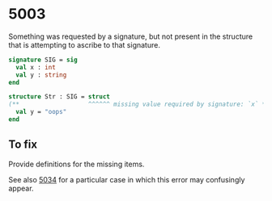 # 5003

Something was requested by a signature, but not present in the structure that is attempting to ascribe to that signature.

```sml
signature SIG = sig
  val x : int
  val y : string
end

structure Str : SIG = struct
(**                   ^^^^^^ missing value required by signature: `x` *)
  val y = "oops"
end
```

## To fix

Provide definitions for the missing items.

See also [5034](./5034.md) for a particular case in which this error may confusingly appear.

